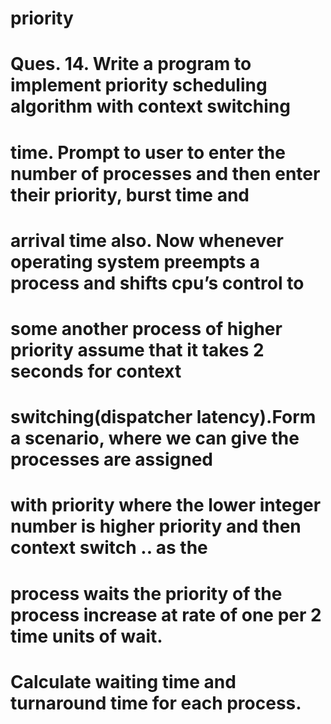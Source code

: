 # priority
# Ques. 14. Write a program to implement priority scheduling algorithm with context switching
# time. Prompt to user to enter the number of processes and then enter their priority, burst time and
# arrival time also. Now whenever operating system preempts a process and shifts cpu’s control to
# some another process of higher priority assume that it takes 2 seconds for context
# switching(dispatcher latency).Form a scenario, where we can give the processes are assigned
# with priority where the lower integer number is higher priority and then context switch .. as the
# process waits the priority of the process increase at rate of one per 2 time units of wait.
# Calculate waiting time and turnaround time for each process.
